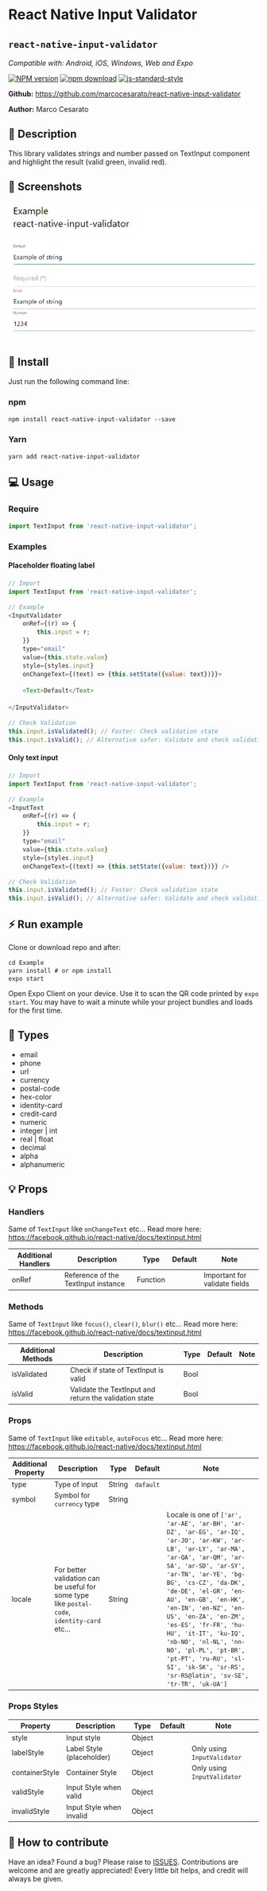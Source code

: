 # React Native Input Validator
## `react-native-input-validator`

*Compatible with: Android, iOS, Windows, Web and Expo*

[![NPM version][npm-image]][npm-url]
[![npm download][download-image]][download-url]
[![js-standard-style](https://img.shields.io/badge/code%20style-standard-brightgreen.svg)](http://standardjs.com/)

[npm-image]: http://img.shields.io/npm/v/react-native-input-validator.svg?style=flat-square
[npm-url]: http://npmjs.org/package/react-native-input-validator
[download-image]: https://img.shields.io/npm/dm/react-native-input-validator.svg?style=flat-square
[download-url]: https://npmjs.org/package/react-native-input-validator

**Github:** https://github.com/marcocesarato/react-native-input-validator

**Author:** Marco Cesarato

## 📘 Description

This library validates strings and number passed on TextInput component and highlight the result (valid green, invalid red).

## 🎨 Screenshots

<img src="screenshots/example.png" />

## 📖 Install

Just run the following command line:

### npm
```shell
npm install react-native-input-validator --save
```

### Yarn
```shell
yarn add react-native-input-validator
```

## 💻 Usage

### Require


```javascript
import TextInput from 'react-native-input-validator';
```

### Examples

#### Placeholder floating label
```javascript
// Import
import TextInput from 'react-native-input-validator';
```
```javascript
// Example
<InputValidator
    onRef={(r) => {
        this.input = r;
    }}
    type="email"
    value={this.state.value}
    style={styles.input}
    onChangeText={(text) => {this.setState({value: text})}}>
    
    <Text>Default</Text>
    
</InputValidator>
```
```javascript
// Check Validation
this.input.isValidated(); // Faster: Check validation state
this.input.isValid(); // Alternative safer: Validate and check validation state
```

#### Only text input
```javascript
// Import
import TextInput from 'react-native-input-validator';
```
```javascript
// Example
<InputText
    onRef={(r) => {
        this.input = r;
    }}
    type="email"
    value={this.state.value}
    style={styles.input}
    onChangeText={(text) => {this.setState({value: text})}} />
```
```javascript
// Check Validation
this.input.isValidated(); // Faster: Check validation state
this.input.isValid(); // Alternative safer: Validate and check validation state
```

## ⚡️ Run example
Clone or download repo and after:
```shell
cd Example
yarn install # or npm install
expo start
```

Open Expo Client on your device. Use it to scan the QR code printed by `expo start`. You may have to wait a minute while your project bundles and loads for the first time.

## 📘 Types

- email
- phone
- url
- currency
- postal-code
- hex-color
- identity-card
- credit-card
- numeric
- integer | int
- real | float
- decimal
- alpha
- alphanumeric

## 💡 Props

### Handlers

Same of `TextInput` like `onChangeText` etc... 
Read more here: https://facebook.github.io/react-native/docs/textinput.html

Additional Handlers          | Description | Type | Default | Note
------------------|-------------|------|---------|-------
onRef             | Reference of the TextInput instance  | Function  |  | Important for validate fields |

### Methods

Same of `TextInput` like `focus()`, `clear()`, `blur()` etc... 
Read more here: https://facebook.github.io/react-native/docs/textinput.html

Additional Methods          | Description | Type | Default | Note
------------------|-------------|------|---------|-------
isValidated       | Check if state of TextInput is valid | Bool
isValid           | Validate the TextInput and return the validation state | Bool

### Props

Same of `TextInput` like `editable`, `autoFocus` etc... 
Read more here: https://facebook.github.io/react-native/docs/textinput.html

Additional Property          | Description | Type | Default | Note
------------------|-------------|------|---------|-------
type               | Type of input | String  | `dafault`  | |
symbol | Symbol for `currency` type | String  | | |
locale               | For better validation can be useful for some type like `postal-code`, `identity-card` etc... | String  |   | Locale is one of `['ar', 'ar-AE', 'ar-BH', 'ar-DZ', 'ar-EG', 'ar-IQ', 'ar-JO', 'ar-KW', 'ar-LB', 'ar-LY', 'ar-MA', 'ar-QA', 'ar-QM', 'ar-SA', 'ar-SD', 'ar-SY', 'ar-TN', 'ar-YE', 'bg-BG', 'cs-CZ', 'da-DK', 'de-DE', 'el-GR', 'en-AU', 'en-GB', 'en-HK', 'en-IN', 'en-NZ', 'en-US', 'en-ZA', 'en-ZM', 'es-ES', 'fr-FR', 'hu-HU', 'it-IT', 'ku-IQ', 'nb-NO', 'nl-NL', 'nn-NO', 'pl-PL', 'pt-BR', 'pt-PT', 'ru-RU', 'sl-SI', 'sk-SK', 'sr-RS', 'sr-RS@latin', 'sv-SE', 'tr-TR', 'uk-UA']` |

### Props Styles

Property          | Description | Type | Default | Note
------------------|-------------|------|---------|-------
style | Input style | Object |  |  |
labelStyle | Label Style (placeholder) | Object | | Only using `InputValidator` |
containerStyle | Container Style | Object | | Only using `InputValidator` |
validStyle  | Input Style when valid | Object |  |
invalidStyle |  Input Style when invalid  | Object |  |

## 🤔 How to contribute
Have an idea? Found a bug? Please raise to [ISSUES](https://github.com/marcocesarato/react-native-input-validator/issues).
Contributions are welcome and are greatly appreciated! Every little bit helps, and credit will always be given.